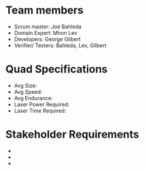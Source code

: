 # Team members
- Scrum master: Joe Bahleda
- Domain Expert: Miron Lev
- Developers: George Gilbert
- Verifier/ Testers: Bahleda, Lev, Gilbert

# Quad Specifications
- Avg Size:
- Avg Speed:
- Avg Endurance:
- Laser Power Required:
- Laser Time Required:


# Stakeholder Requirements
- 
-
-

